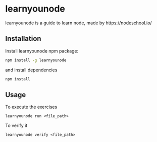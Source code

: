 # learnyounode

learnyounode is a guide to learn node, made by https://nodeschool.io/

## Installation

Install learnyounode npm package:

```bash
npm install -g learnyounode
```

and install dependencies

```bash
npm install
```

## Usage

To execute the exercises

```
learnyounode run <file_path>
```

To verify it

```
learnyounode verify <file_path>
```
